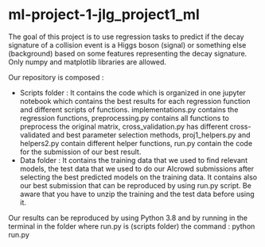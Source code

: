 # ml-project-1-jlg_project1_ml

The goal of this project is to use regression tasks to predict if the decay signature of a collision event is a Higgs boson (signal) or something else (background) based on some features representing the decay signature. Only numpy and matplotlib libraries are allowed.

Our repository is composed :
- Scripts folder : It contains the code which is organized in one jupyter notebook which contains the best results for each regression function and different scripts of functions. implementations.py contains the regression functions, preprocessing.py contains all functions to preprocess the original matrix, cross_validation.py has different cross-validated and best parameter selection methods, proj1_helpers.py and helpers2.py contain different helper functions, run.py contain the code for the submission of our best result.
- Data folder : It contains the training data that we used to find relevant models, the test data that we used to do our AIcrowd submissions after selecting the best predicted models on the training data. It contains also our best submission that can be reproduced by using run.py script. Be aware that you have to unzip the training and the test data before using it.

Our results can be reproduced by using Python 3.8 and by running in the terminal in the folder where run.py is (scripts folder) the command : python run.py


